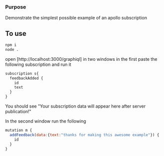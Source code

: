 ### Purpose

Demonstrate the simplest possible example of an apollo subscription

## To use

```bash
npm i
node .
```

open [http://localhost:3000/graphiql] in two windows
in the first paste the following subscription and run it

```js
subscription s{
  feedbackAdded {
    id
    text
  }
}
```

You should see "Your subscription data will appear here after server publication!"

In the second window run the following

```js
mutation m {
  addFeedback(data:{text:"thanks for making this awesome example"}) {
    id
  }
}
```